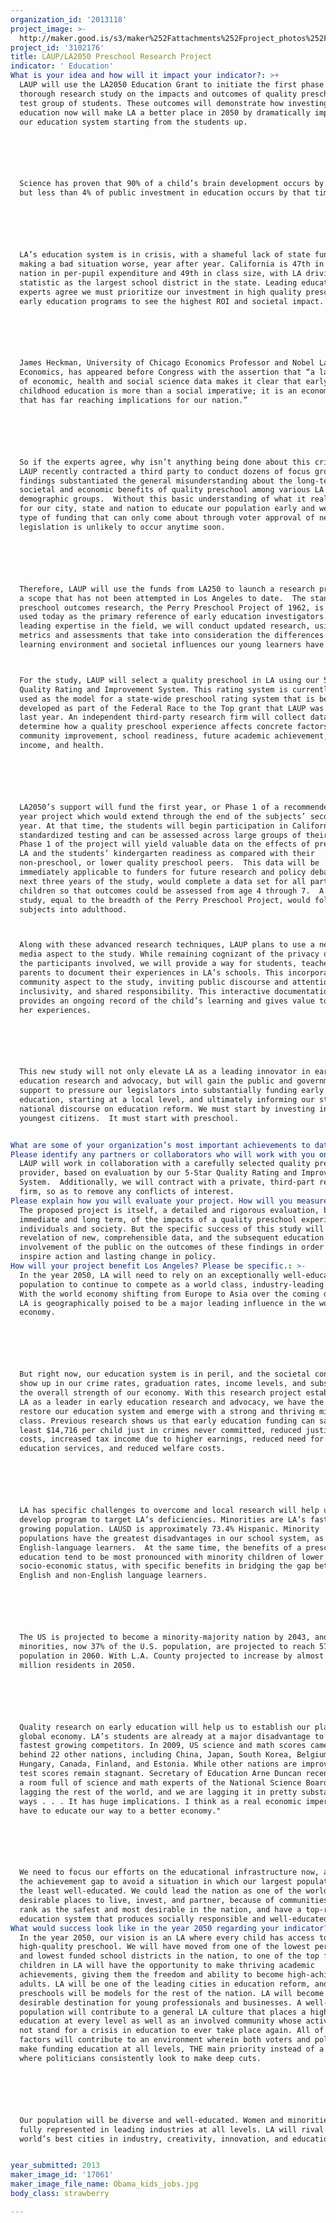 ```yaml
---
organization_id: '2013118'
project_image: >-
  http://maker.good.is/s3/maker%252Fattachments%252Fproject_photos%252Fimages%252F17061%252Fdisplay%252FObama_kids_jobs.jpg=c570x385
project_id: '3102176'
title: LAUP/LA2050 Preschool Research Project
indicator: ' Education'
What is your idea and how will it impact your indicator?: >+
  LAUP will use the LA2050 Education Grant to initiate the first phase of a
  thorough research study on the impacts and outcomes of quality preschool for a
  test group of students. These outcomes will demonstrate how investing in early
  education now will make LA a better place in 2050 by dramatically improving
  our education system starting from the students up.






  Science has proven that 90% of a child’s brain development occurs by age five,
  but less than 4% of public investment in education occurs by that time. 






  LA’s education system is in crisis, with a shameful lack of state funding
  making a bad situation worse, year after year. California is 47th in the
  nation in per-pupil expenditure and 49th in class size, with LA driving that
  statistic as the largest school district in the state. Leading education
  experts agree we must prioritize our investment in high quality preschool and
  early education programs to see the highest ROI and societal impact.






  James Heckman, University of Chicago Economics Professor and Nobel Laureate in
  Economics, has appeared before Congress with the assertion that “a large body
  of economic, health and social science data makes it clear that early
  childhood education is more than a social imperative; it is an economic one
  that has far reaching implications for our nation.” 






  So if the experts agree, why isn’t anything being done about this crisis? 
  LAUP recently contracted a third party to conduct dozens of focus groups whose
  findings substantiated the general misunderstanding about the long-term
  societal and economic benefits of quality preschool among various LA
  demographic groups.  Without this basic understanding of what it really means
  for our city, state and nation to educate our population early and well, the
  type of funding that can only come about through voter approval of new
  legislation is unlikely to occur anytime soon.






  Therefore, LAUP will use the funds from LA250 to launch a research project of
  a scope that has not been attempted in Los Angeles to date.  The standard for
  preschool outcomes research, the Perry Preschool Project of 1962, is still
  used today as the primary reference of early education investigators. Using
  leading expertise in the field, we will conduct updated research, using modern
  metrics and assessments that take into consideration the differences in
  learning environment and societal influences our young learners have today.  



  For the study, LAUP will select a quality preschool in LA using our 5-Star
  Quality Rating and Improvement System. This rating system is currently being
  used as the model for a state-wide preschool rating system that is being
  developed as part of the Federal Race to the Top grant that LAUP was awarded
  last year. An independent third-party research firm will collect data to
  determine how a quality preschool experience affects concrete factors such as
  community improvement, school readiness, future academic achievement, future
  income, and health. 






  LA2050’s support will fund the first year, or Phase 1 of a recommended three
  year project which would extend through the end of the subjects’ second grade
  year. At that time, the students will begin participation in California
  standardized testing and can be assessed across large groups of their peers.
  Phase 1 of the project will yield valuable data on the effects of preschool in
  LA and the students’ kindergarten readiness as compared with their
  non-preschool, or lower quality preschool peers.  This data will be
  immediately applicable to funders for future research and policy debate.  The
  next three years of the study, would complete a data set for all participating
  children so that outcomes could be assessed from age 4 through 7.  A thorough
  study, equal to the breadth of the Perry Preschool Project, would follow the
  subjects into adulthood.



  Along with these advanced research techniques, LAUP plans to use a new social
  media aspect to the study. While remaining cognizant of the privacy of all of
  the participants involved, we will provide a way for students, teachers, and
  parents to document their experiences in LA’s schools. This incorporates a
  community aspect to the study, inviting public discourse and attention,
  inclusivity, and shared responsibility. This interactive documentation
  provides an ongoing record of the child’s learning and gives value to his or
  her experiences. 






  This new study will not only elevate LA as a leading innovator in early
  education research and advocacy, but will gain the public and government
  support to pressure our legislators into substantially funding early
  education, starting at a local level, and ultimately informing our state, and
  national discourse on education reform. We must start by investing in our
  youngest citizens.  It must start with preschool.


What are some of your organization’s most important achievements to date?: "Since 2005, Los Angeles Universal Preschool (LAUP) has supported the operation and/or development of more than 325 preschools in Los Angeles County, touching the lives of more than 60,000 children through enriching curricula and nurturing environments aimed to best prepare children to succeed in kindergarten and beyond.\n\n\nLAUP is a non-profit that was initially created in 2004 by First 5 LA, our primary funder, to fund preschool for four-year-olds in Los Angeles County. First 5 LA was created by the California Children and Families First Initiative of 1998 (Proposition 10). This voter-approved initiative increased the tax on cigarettes by 50 cents per pack and dedicated the funding to early childhood education and health programs for children ages 0-5.\n\n\n\n\n\nThese are some highlights of our 2011-2012 accomplishments:\n\n\n\n\n\nMore than 10,000 children received quality preschool experience. \n\n\n\n\n\nOver 975 children with special needs received a quality preschool experience.\n\n\n\n\n\n29 LAUP coaches provided one-on-one quality improvement and professional training to more than 1,752 preschool teachers.\n\n\n\n\n\n71 preschools provided obesity prevention education to 2,600 students.\n\n\n\n\n\nOver 1,000 active students and professionals were enrolled in LAUP workforce programs providing support and services for continued education towards a career in early child education.\n\n\n\n\n\nOver 1,300 parents completed advocacy training and are better prepared to actively engage as preschool advocates for their children and community.\n\n\n\n\n\n11 parents participated in meetings in Sacramento and Washington D.C. with their elected officials to advocate fot early childhood education.\n\n\n\n\n\n422 center-based and family child care providers from across Los Angeles County received career and quality coaching and 1,965 attended trainings.\n\n\n\n\n\n\n\n\nLAUP provides a multitude of services, including:\n\n\n*\tProviding financial backing and a business structure for preschool providers to improve existing preschools. \n\n\n*\tCoaching support and mentoring by experienced educators to enhance quality and fiscal stability among LAUP preschools, and boost the involvement of parents in their child's preschool experience. \n\n\n*\tGiving parents choices about where to send their child to preschool. LAUP preschools include private, public, charter, faith-based and family home care programs. \n\n\n*\tIncreasing access to preschool for thousands of children in Los Angeles County by providing the operating funds needed to fill previously empty classrooms. \n\n\n"
Please identify any partners or collaborators who will work with you on this project.: >-
  LAUP will work in collaboration with a carefully selected quality preschool
  provider, based on evaluation by our 5-Star Quality Rating and Improvement
  System.  Additionally, we will contract with a private, third-part research
  firm, so as to remove any conflicts of interest.
Please explain how you will evaluate your project. How will you measure success?: >-
  The proposed project is itself, a detailed and rigorous evaluation, both
  immediate and long term, of the impacts of a quality preschool experience on
  individuals and society. But the specific success of this study will be the
  revelation of new, comprehensible data, and the subsequent education and
  involvement of the public on the outcomes of these findings in order to
  inspire action and lasting change in policy.
How will your project benefit Los Angeles? Please be specific.: >-
  In the year 2050, LA will need to rely on an exceptionally well-educated
  population to continue to compete as a world class, industry-leading city.
  With the world economy shifting from Europe to Asia over the coming decades,
  LA is geographically poised to be a major leading influence in the world’s
  economy. 






  But right now, our education system is in peril, and the societal consequences
  show up in our crime rates, graduation rates, income levels, and subsequently
  the overall strength of our economy. With this research project establishing
  LA as a leader in early education research and advocacy, we have the chance to
  restore our education system and emerge with a strong and thriving middle
  class. Previous research shows us that early education funding can save at
  least $14,716 per child just in crimes never committed, reduced justice system
  costs, increased tax income due to higher earnings, reduced need for special
  education services, and reduced welfare costs. 






  LA has specific challenges to overcome and local research will help us to
  develop program to target LA’s deficiencies. Minorities are LA’s fastest
  growing population. LAUSD is approximately 73.4% Hispanic. Minority
  populations have the greatest disadvantages in our school system, as do
  English-language learners.  At the same time, the benefits of a preschool
  education tend to be most pronounced with minority children of lower
  socio-economic status, with specific benefits in bridging the gap between
  English and non-English language learners. 






  The US is projected to become a minority-majority nation by 2043, and
  minorities, now 37% of the U.S. population, are projected to reach 57% of the
  population in 2060. With L.A. County projected to increase by almost 3.5
  million residents in 2050.






  Quality research on early education will help us to establish our place in the
  global economy. LA’s students are already at a major disadvantage to our
  fastest growing competitors. In 2009, US science and math scores came in
  behind 22 other nations, including China, Japan, South Korea, Belgium,
  Hungary, Canada, Finland, and Estonia. While other nations are improving, US
  test scores remain stagnant. Secretary of Education Arne Duncan recently told
  a room full of science and math experts of the National Science Board, "We are
  lagging the rest of the world, and we are lagging it in pretty substantial
  ways . . . It has huge implications. I think as a real economic imperative, we
  have to educate our way to a better economy."






  We need to focus our efforts on the educational infrastructure now, and close
  the achievement gap to avoid a situation in which our largest population is
  the least well-educated. We could lead the nation as one of the world’s most
  desirable places to live, invest, and partner, because of communities that
  rank as the safest and most desirable in the nation, and have a top-ranking
  education system that produces socially responsible and well-educated people.
What would success look like in the year 2050 regarding your indicator?: >+
  In the year 2050, our vision is an LA where every child has access to
  high-quality preschool. We will have moved from one of the lowest performing
  and lowest funded school districts in the nation, to one of the top five. All
  children in LA will have the opportunity to make thriving academic
  achievements, giving them the freedom and ability to become high-achieving
  adults. LA will be one of the leading cities in education reform, and our
  preschools will be models for the rest of the nation. LA will become a
  desirable destination for young professionals and businesses. A well-educated
  population will contribute to a general LA culture that places a high value on
  education at every level as well as an involved community whose activism will
  not stand for a crisis in education to ever take place again. All of these
  factors will contribute to an environment wherein both voters and policymakers
  make funding education at all levels, THE main priority instead of a place
  where politicians consistently look to make deep cuts.






  Our population will be diverse and well-educated. Women and minorities will be
  fully represented in leading industries at all levels. LA will rival the
  world’s best cities in industry, creativity, innovation, and education.


year_submitted: 2013
maker_image_id: '17061'
maker_image_file_name: Obama_kids_jobs.jpg
body_class: strawberry

---
```


